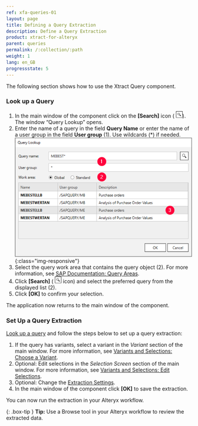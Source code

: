 ```yaml
---
ref: xfa-queries-01
layout: page
title: Defining a Query Extraction
description: Define a Query Extraction
product: xtract-for-alteryx
parent: queries
permalink: /:collection/:path
weight: 1
lang: en_GB
progressstate: 5
---
```


The following section shows how to use the Xtract Query component.


### Look up a Query

1. In the main window of the component click on the **[Search]** icon ( ![magnifying-glass](/img/content/icons/magnifying-glass.png)). The window “Query Lookup” opens.
2. Enter the name of a query in the field **Query Name** or enter the name of a user group in the field **User group** (1). Use wildcards (*) if needed. <br>
![Look Up Hierarchy](/img/content/query/query-lookup.png){:class="img-responsive"}
3. Select the query work area that contains the query object (2). For more information, see [SAP Documentation: Query Areas](https://help.sap.com/doc/saphelp_nw74/7.4.16/en-us/4e/3bdad0b8503b0fe10000000a42189e/frameset.htm).
4. Click **[Search]** ( ![magnifying-glass](/img/content/icons/magnifying-glass.png) icon) and select the preferred query from the displayed list (2).
5. Click **[OK]** to confirm your selection.

The application now returns to the main window of the component.

### Set Up a Query Extraction
<!--- ### Eine Query Extraktion Einrichten -->

[Look up a query](#look-up-a-query) and follow the steps below to set up a query extraction:

1. If the query has variants, select a variant in the *Variant* section of the main window.
For more information, see [Variants and Selections: Choose a Variant](./variant-selections#choose-a-variant).<br>
2. Optional: Edit selections in the *Selection Screen* section of the main window. For more information, see [Variants and Selections: Edit Selections](./variant-selections#edit-selections).<br>
3. Optional: Change the [Extraction Settings](./extraction-settings).
4. In the main window of the component click **[OK]** to save the extraction.

You can now run the extraction in your Alteryx workflow.

{: .box-tip }
**Tip:** Use a Browse tool in your Alteryx workflow to review the extracted data.
